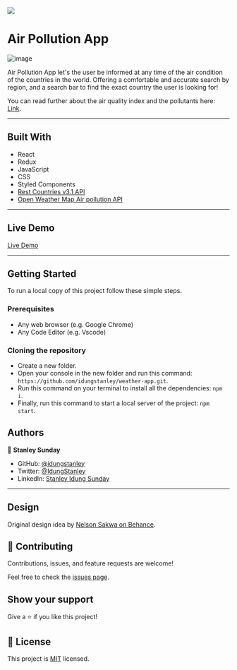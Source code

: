 ![](https://img.shields.io/badge/Microverse-blueviolet)

# Air Pollution App

![image](https://user-images.githubusercontent.com/70589265/176145789-d730049a-c92d-4205-b0be-c3f360ee846a.png)

Air Pollution App let's the user be informed at any time of the air condition of the countries in the world. Offering a comfortable and accurate search by region, and a search bar to find the exact country the user is looking for!

You can read further about the air quality index and the pollutants here: [Link](https://en.wikipedia.org/wiki/Air_quality_index#CAQI).

---

## Built With

- React
- Redux
- JavaScript
- CSS
- Styled Components
- [Rest Countries v3.1 API](https://restcountries.com/)
- [Open Weather Map Air pollution API](https://openweathermap.org/api/air-pollution)

---

## Live Demo

[Live Demo](https://ssweath-app.netlify.app/)

---

## Getting Started

To run a local copy of this project follow these simple steps.

### Prerequisites

- Any web browser (e.g. Google Chrome)
- Any Code Editor (e.g. Vscode)

### Cloning the repository

- Create a new folder.
- Open your console in the new folder and run this command: `https://github.com/idungstanley/weather-app.git`.
- Run this command on your terminal to install all the dependencies: `npm i`.
- Finally, run this command to start a local server of the project: `npm start`.

## Authors


👤 **Stanley Sunday**


- GitHub: [@idungstanley](https://github.com/idungstanley)
- Twitter: [@IdungStanley](https://twitter.com/IdungStanley)
- LinkedIn: [Stanley Idung Sunday](https://www.linkedin.com/in/sundaystanley56/)
---

## Design

Original design idea by [Nelson Sakwa on Behance](https://www.behance.net/sakwadesignstudio).

## 🤝 Contributing

Contributions, issues, and feature requests are welcome!

Feel free to check the [issues page](https://github.com/idungstanley/weather-app/issues).

## Show your support

Give a ⭐️ if you like this project!

## 📝 License

This project is [MIT](./LICENSE) licensed.